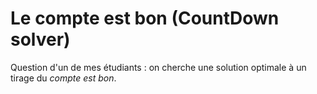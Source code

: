# Le compte est bon (CountDown solver)

Question d'un de mes étudiants : on cherche une solution optimale à un tirage du *compte est bon*.
